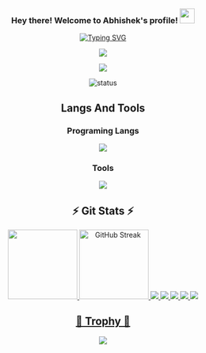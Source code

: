 <!--
**abhishek-iitmadras/abhishek-iitmadras** is a ✨ _special_ ✨ repository because its `README.md` (this file) appears on your GitHub profile.

Here are some ideas to get you started:

- 🔭 I’m currently working on ...
- 🌱 I’m currently learning ...
- 👯 I’m looking to collaborate on ...
- 🤔 I’m looking for help with ...
- 💬 Ask me about ...
- 📫 How to reach me: ...
- 😄 Pronouns: ...
- ⚡ Fun fact: ...
-->


<div id="top"></div>

<h3 align="center">
  Hey there! Welcome to Abhishek's profile!
  <img src="https://raw.githubusercontent.com/abhishek-iitmadras/abhishek-iitmadras/main/icons/wave.gif" width="30" height="30">
</h3>


<div align="center">

<!--- https://readme-typing-svg.herokuapp.com --->
[![Typing SVG](https://readme-typing-svg.herokuapp.com?font=Work+Sans&size=24&duration=2500&color=007bff&center=true&vCenter=true&width=500&lines=Software+Engineer;HPC+Research+Scientist;Framework+Optimization+Engineer)](https://git.io/typing-svg)
 
![](https://komarev.com/ghpvc/?username=abhishek-iitmadras&color=007bff&label=Profile+Views&style=for-the-badge)
 
<!--
</div>
<img style='width:100%' src='https://capsule-render.vercel.app/api?type=waving&height=90&color=F35A61&section=header&reversal=false'>
<a href="https://git.io/typing-svg"><img src="https://readme-typing-svg.demolab.com?font=Fira+Code&size=41&pause=1000&color=F35A61&center=true&multiline=true&random=false&width=1000&lines=Welcome+to+my+Github" alt="Typing SVG" /></a>
**I'm Abhishek Kumar** - I'm a framework engineer. I'm interested in development, optimisation, and building thriving online communities. I work on random projects in my free time, a lot involving LLM and generative AI project.
-->

<div style='display:flex !important; flex-direction:row !important; align-items:center !important; justify-content:center !important;'>
  <a href="https://linkedin.com/in/abhishekkumar1105" target="_blank"><img loading="lazy" src="https://img.shields.io/badge/-LinkedIn-%230077B5?style=for-the-      badge&logo=linkedin&logoColor=white" target="_blank"></a>   
</div>

![status](https://nocache.advaith.workers.dev?url=https://img.shields.io/endpoint?url=https://dev.discordprofiles.me/api/badge/status/276544649148235776?simple=true)

<!--
![playing](https://nocache.advaith.workers.dev?url=https://img.shields.io/endpoint?url=https://dev.discordprofiles.me/api/badge/playing/276544649148235776)
![vscode](https://nocache.advaith.workers.dev?url=https://img.shields.io/endpoint?url=https://dev.discordprofiles.me/api/badge/vscode/276544649148235776)
[![spotify](https://nocache.advaith.workers.dev?url=https://img.shields.io/endpoint?url=https://dev.discordprofiles.me/api/badge/spotify/276544649148235776)](https://dev.discordprofiles.me/openspotify/276544649148235776)
-->

<div align=center>
  <h2>Langs And Tools</h2>
  <h3>Programing Langs</h3>
    <img src="https://skillicons.dev/icons?i=c,cpp,python">
  <h3>Tools</h3>
    <img src="https://skillicons.dev/icons?i=github,git,vscode,aws">
</div>

<!--
<details>
  <summary>Github Stats ⚡</summary>
  
  <a href="#">![Github stats](https://github-readme-stats.vercel.app/api?username=abhishek-iitmadras&theme=blueberry&count_private=true&hide_border=true&line_height=20)</a>
  <a href="#">![Top Langs](https://github-readme-stats.vercel.app/api/top-langs/?username=abhishek-iitmadras&layout=compact&theme=blueberry&count_private=true&hide_border=true)</a>
</details>
-->

## ⚡ Git Stats ⚡
<div>
  <a href="https://github.com/RamonLarcherRibeiro">
  <img loading="lazy" height="140em" src="https://github-readme-stats.vercel.app/api/top-langs/?username=abhishek-iitmadras&layout=compact&langs_count=7&theme=algolia"/>
  <img height="140em" src="https://streak-stats.demolab.com?user=abhishek-iitmadras&theme=algolia" alt="GitHub Streak" />  
  <img src="https://github-profile-summary-cards.vercel.app/api/cards/profile-details?username=abhishek-iitmadras&theme=algolia">
  <img src="https://github-profile-summary-cards.vercel.app/api/cards/repos-per-language?username=abhishek-iitmadras&theme=algolia">
  <img src="https://github-profile-summary-cards.vercel.app/api/cards/most-commit-language?username=abhishek-iitmadras&theme=algolia">
  <img src="https://github-profile-summary-cards.vercel.app/api/cards/stats?username=abhishek-iitmadras&theme=algolia">
  <img src="https://github-profile-summary-cards.vercel.app/api/cards/productive-time?username=abhishek-iitmadras&theme=algolia">
</div>
    
## 👑 Trophy 👑  
<div>    
<a href=""><img src = "https://github-profile-trophy.vercel.app/?username=abhishek-iitmadras&theme=algolia&column=-1&rank=-?"></a>
</div>
